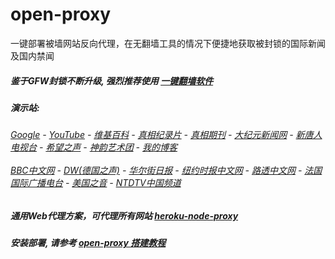 # open-proxy
一键部署被墙网站反向代理，在无翻墙工具的情况下便捷地获取被封锁的国际新闻及国内禁闻

##### 鉴于GFW封锁不断升级, 强烈推荐使用 [一键翻墙软件](https://gentle-wave-96746.herokuapp.com/proxy/http://wujieliulan.com/)

#####  演示站:
######  [Google](https://gentle-wave-96746.herokuapp.com/proxy/https://www.google.com/search?q=425事件) - [YouTube](https://git.io/vxNPj) - [维基百科](https://gentle-wave-96746.herokuapp.com/proxy/https://zh.wikipedia.org/wiki/喬高-麥塔斯調查報告) - [真相纪录片](https://git.io/vpYh5) - [真相期刊](https://gentle-wave-96746.herokuapp.com/proxy/http://140.82.50.145:8300/display.aspx?category_id=3&zhuanti_id=2) - [大纪元新闻网](https://gentle-wave-96746.herokuapp.com/proxy/http://www.epochtimes.com/) - [新唐人电视台](https://gentle-wave-96746.herokuapp.com/proxy/http://www.ntdtv.com/) - [希望之声](https://gentle-wave-96746.herokuapp.com/proxy/http://soundofhope.org/) - [神韵艺术团](https://gentle-wave-96746.herokuapp.com/proxy/http://www.ntdtv.com/xtr/gb/prog673.html) - [我的博客](https://gentle-wave-96746.herokuapp.com/proxy/http://truth.atspace.eu/)<br/> <br/> [BBC中文网](https://gentle-wave-96746.herokuapp.com/proxy/http://www.bbc.com/zhongwen/simp) - [DW(德国之声)](https://gentle-wave-96746.herokuapp.com/proxy/http://www.dw.com/zh/在线报导/s-9058?&zhongwen=simp) - [华尔街日报](https://gentle-wave-96746.herokuapp.com/proxy/https://cn.wsj.com/zh-hans) - [纽约时报中文网](https://gentle-wave-96746.herokuapp.com/proxy/https://cn.nytimes.com/) - [路透中文网](https://gentle-wave-96746.herokuapp.com/proxy/https://cn.reuters.com/) - [法国国际广播电台](https://gentle-wave-96746.herokuapp.com/proxy/http://cn.rfi.fr/) - [美国之音](https://gentle-wave-96746.herokuapp.com/proxy/https://www.voachinese.com/) - [NTDTV中国频道](https://git.io/vxShq)

##### 通用Web代理方案，可代理所有网站 [heroku-node-proxy](https://github.com/gfw-breaker/heroku-node-proxy#--end--) 

##### 安装部署, 请参考 [open-proxy 搭建教程](https://github.com/gfw-breaker/open-proxy/wiki#open-proxy-%E6%90%AD%E5%BB%BA%E6%95%99%E7%A8%8B)

